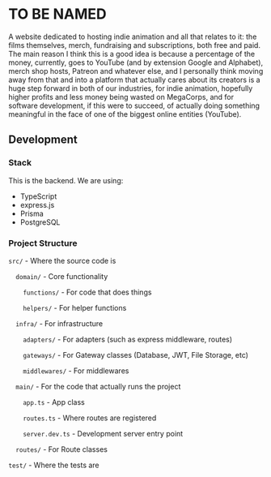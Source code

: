 # TO BE NAMED

A website dedicated to hosting indie animation and all that relates to it: the films themselves, merch, fundraising and subscriptions, both free and paid.
The main reason I think this is a good idea is because a percentage of the money, currently, goes to YouTube (and by extension Google and Alphabet), merch shop hosts, Patreon and whatever else, and I personally think moving away from that and into a platform that actually cares about its creators is a huge step forward in both of our industries, for indie animation, hopefully higher profits and less money being wasted on MegaCorps, and for software development, if this were to succeed, of actually doing something meaningful in the face of one of the biggest online entities (YouTube).

## Development

### Stack

This is the backend. We are using:

- TypeScript
- express.js
- Prisma
- PostgreSQL

### Project Structure

`src/` - Where the source code is

`  domain/` - Core functionality

`    functions/` - For code that does things

`    helpers/` - For helper functions

`  infra/` - For infrastructure

`    adapters/` - For adapters (such as express middleware, routes)

`    gateways/` - For Gateway classes (Database, JWT, File Storage, etc)

`    middlewares/` - For middlewares

`  main/` - For the code that actually runs the project

`    app.ts` - App class

`    routes.ts` - Where routes are registered

`    server.dev.ts` - Development server entry point

`  routes/` - For Route classes

`test/` - Where the tests are
